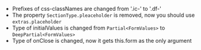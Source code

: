 - Prefixes of css-classNames are changed from '.ic-' to '.df-'
- The property `SectionType.pleaceholder` is removed, now you should use `extras.placeholder`
- Type of initialValues is changed from `Partial<FormValues>` to `DeepPartial<FormValues>`
- Type of onClose is changed, now it gets this.form as the only argument
